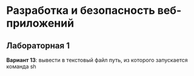 # Разработка и безопасность веб-приложений

## Лабораторная 1
**Вариант 13**: вывести в текстовый файл путь, из которого запускается команда sh
